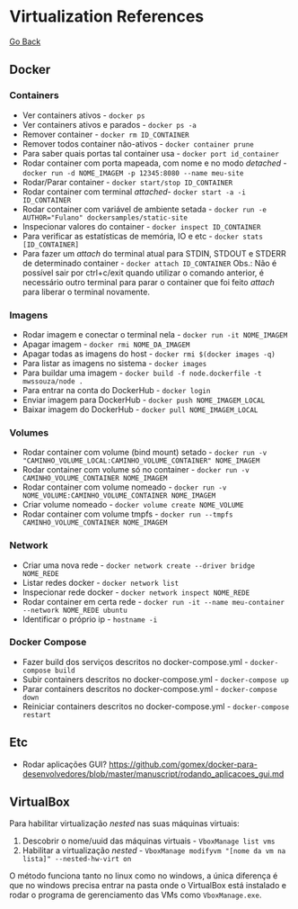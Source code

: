 # Virtualization References

[Go Back](./)

## Docker

### Containers

* Ver containers ativos - `docker ps`
* Ver containers ativos e parados - `docker ps -a`
* Remover container - `docker rm ID_CONTAINER`
* Remover todos container não-ativos - `docker container prune`
* Para saber quais portas tal container usa -  `docker port id_container`
* Rodar container com porta mapeada, com nome e no modo _detached_ - `docker run -d NOME_IMAGEM -p 12345:8080 --name meu-site`
* Rodar/Parar container  - `docker start/stop ID_CONTAINER`
* Rodar container com terminal _attached_- `docker start -a -i ID_CONTAINER`
* Rodar container com variável de ambiente setada - `docker run -e AUTHOR="Fulano" dockersamples/static-site`
* Inspecionar valores do container - `docker inspect ID_CONTAINER`
* Para verificar as estatísticas de memória, IO e etc - `docker stats [ID_CONTAINER]`
* Para fazer um _attach_  do terminal atual para STDIN, STDOUT e STDERR de determinado container - `docker attach ID_CONTAINER`
 Obs.: Não é possível sair por ctrl+c/exit quando utilizar o comando anterior, é necessário outro terminal para parar o container que foi feito _attach_ para liberar o terminal novamente.

### Imagens

* Rodar imagem e conectar o terminal nela - `docker run -it NOME_IMAGEM`
* Apagar imagem - `docker rmi NOME_DA_IMAGEM`
* Apagar todas as imagens do host - `docker rmi $(docker images -q)`
* Para listar as imagens no sistema - `docker images`
* Para buildar uma imagem - `docker build -f node.dockerfile -t mwssouza/node .`
* Para entrar na conta do DockerHub - `docker login`
* Enviar imagem para DockerHub - `docker push NOME_IMAGEM_LOCAL`
* Baixar imagem do DockerHub - `docker pull NOME_IMAGEM_LOCAL`

### Volumes

* Rodar container com volume (bind mount) setado - `docker run -v "CAMINHO_VOLUME_LOCAL:CAMINHO_VOLUME_CONTAINER" NOME_IMAGEM`
* Rodar container com volume só no container - `docker run -v CAMINHO_VOLUME_CONTAINER NOME_IMAGEM`
* Rodar container com volume nomeado - `docker run -v NOME_VOLUME:CAMINHO_VOLUME_CONTAINER NOME_IMAGEM`
* Criar volume nomeado - `docker volume create NOME_VOLUME`
* Rodar container com volume tmpfs - `docker run --tmpfs CAMINHO_VOLUME_CONTAINER NOME_IMAGEM`

### Network

* Criar uma nova rede - `docker network create --driver bridge NOME_REDE`
* Listar redes docker - `docker network list`
* Inspecionar rede docker - `docker network inspect NOME_REDE`
* Rodar container em certa rede - `docker run -it --name meu-container --network NOME_REDE ubuntu`
* Identificar o próprio ip - `hostname -i`

### Docker Compose

* Fazer build dos serviços descritos no docker-compose.yml - `docker-compose build`
* Subir containers descritos no docker-compose.yml - `docker-compose up`
* Parar containers descritos no docker-compose.yml - `docker-compose down`
* Reiniciar containers descritos no docker-compose.yml - `docker-compose restart`

## Etc

* Rodar aplicações GUI? https://github.com/gomex/docker-para-desenvolvedores/blob/master/manuscript/rodando_aplicacoes_gui.md

## VirtualBox

Para habilitar virtualização _nested_ nas suas máquinas virtuais:

1. Descobrir o nome/uuid das máquinas virtuais - `VboxManage list vms`
2. Habilitar a virtualização _nested_ - `VboxManage modifyvm "[nome da vm na lista]" --nested-hw-virt on`

O método funciona tanto no linux como no windows, a única diferença é que no windows precisa entrar na pasta onde o VirtualBox está instalado e rodar o programa de gerenciamento das VMs como `VboxManage.exe`.
